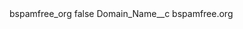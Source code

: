 <?xml version="1.0" encoding="UTF-8"?>
<CustomMetadata xmlns="http://soap.sforce.com/2006/04/metadata" xmlns:xsi="http://www.w3.org/2001/XMLSchema-instance" xmlns:xsd="http://www.w3.org/2001/XMLSchema">
    <label>bspamfree_org</label>
    <protected>false</protected>
    <values>
        <field>Domain_Name__c</field>
        <value xsi:type="xsd:string">bspamfree.org</value>
    </values>
</CustomMetadata>
